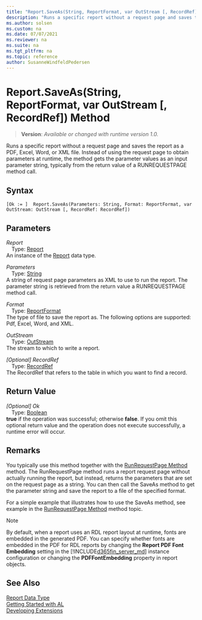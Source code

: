 ```yaml
---
title: "Report.SaveAs(String, ReportFormat, var OutStream [, RecordRef]) Method"
description: "Runs a specific report without a request page and saves the report as a PDF, Excel, Word, or XML file."
ms.author: solsen
ms.custom: na
ms.date: 07/07/2021
ms.reviewer: na
ms.suite: na
ms.tgt_pltfrm: na
ms.topic: reference
author: SusanneWindfeldPedersen
---
```

[//]: # (START>DO_NOT_EDIT)
[//]: # (IMPORTANT:Do not edit any of the content between here and the END>DO_NOT_EDIT.)
[//]: # (Any modifications should be made in the .xml files in the ModernDev repo.)
# Report.SaveAs(String, ReportFormat, var OutStream [, RecordRef]) Method
> **Version**: _Available or changed with runtime version 1.0._

Runs a specific report without a request page and saves the report as a PDF, Excel, Word, or XML file. Instead of using the request page to obtain parameters at runtime, the method gets the parameter values as an input parameter string, typically from the return value of a RUNREQUESTPAGE method call.


## Syntax
```AL
[Ok := ]  Report.SaveAs(Parameters: String, Format: ReportFormat, var OutStream: OutStream [, RecordRef: RecordRef])
```
## Parameters
*Report*  
&emsp;Type: [Report](report-data-type.md)  
An instance of the [Report](report-data-type.md) data type.  

*Parameters*  
&emsp;Type: [String](/dynamics365/business-central/dev-itpro/developer/methods-auto/text/text-data-type)  
A string of request page parameters as XML to use to run the report. The parameter string is retrieved from the return value a RUNREQUESTPAGE method call.
          
*Format*  
&emsp;Type: [ReportFormat](../reportformat/reportformat-option.md)  
The type of file to save the report as. The following options are supported: Pdf, Excel, Word, and XML.
          
*OutStream*  
&emsp;Type: [OutStream](../outstream/outstream-data-type.md)  
The stream to which to write a report.
          
*[Optional] RecordRef*  
&emsp;Type: [RecordRef](../recordref/recordref-data-type.md)  
The RecordRef that refers to the table in which you want to find a record.
          


## Return Value
*[Optional] Ok*  
&emsp;Type: [Boolean](../boolean/boolean-data-type.md)  
**true** if the operation was successful; otherwise **false**.   If you omit this optional return value and the operation does not execute successfully, a runtime error will occur.  


[//]: # (IMPORTANT: END>DO_NOT_EDIT)

## Remarks  
 You typically use this method together with the [RunRequestPage Method](../report/reportinstance-runrequestpage-method.md) method. The RunRequestPage method runs a report request page without actually running the report, but instead, returns the parameters that are set on the request page as a string. You can then call the SaveAs method to get the parameter string and save the report to a file of the specified format.  

 For a simple example that illustrates how to use the SaveAs method, see example in the [RunRequestPage Method](../report/reportinstance-runrequestpage-method.md) method topic.  

> [!NOTE]  
>  By default, when a report uses an RDL report layout at runtime, fonts are embedded in the generated PDF. You can specify whether fonts are embedded in the PDF for RDL reports by changing the **Report PDF Font Embedding** setting in the [!INCLUDE[d365fin_server_md](../../includes/d365fin_server_md.md)] instance configuration or changing the **PDFFontEmbedding** property in report objects. <!--NAV For more information, see [Configuring Microsoft Dynamics NAV Server](Configuring-Microsoft-Dynamics-NAV-Server.md) and [PDFFontEmbedding Property](../properties/devenv-PDF-FontEmbedding-Property.md).-->  


## See Also
[Report Data Type](report-data-type.md)  
[Getting Started with AL](../../devenv-get-started.md)  
[Developing Extensions](../../devenv-dev-overview.md)